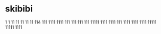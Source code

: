 # skibibi
1
1
11
11
11
11
11
114
111
1111
1111
111
111
111
111
11111
1111
1111
111
1111
1111
1111
11111
11111
1111
